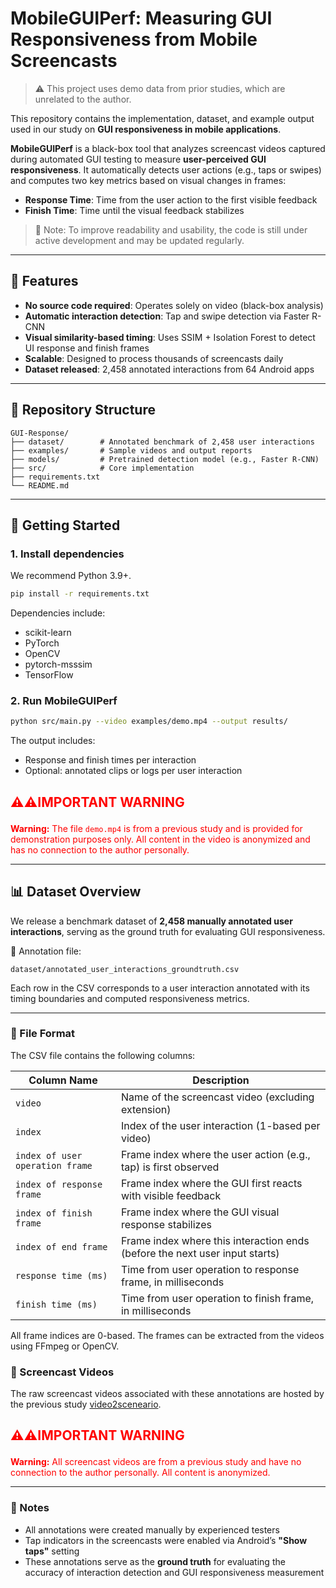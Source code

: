 # MobileGUIPerf: Measuring GUI Responsiveness from Mobile Screencasts
> ⚠️ This project uses demo data from prior studies, which are unrelated to the author.

This repository contains the implementation, dataset, and example output used in our study on **GUI responsiveness in mobile applications**.

**MobileGUIPerf** is a black-box tool that analyzes screencast videos captured during automated GUI testing to measure **user-perceived GUI responsiveness**. It automatically detects user actions (e.g., taps or swipes) and computes two key metrics based on visual changes in frames:

- **Response Time**: Time from the user action to the first visible feedback
- **Finish Time**: Time until the visual feedback stabilizes

> 🔧 Note: To improve readability and usability, the code is still under active development and may be updated regularly.
---

## 🎯 Features

- **No source code required**: Operates solely on video (black-box analysis)
- **Automatic interaction detection**: Tap and swipe detection via Faster R-CNN
- **Visual similarity-based timing**: Uses SSIM + Isolation Forest to detect UI response and finish frames
- **Scalable**: Designed to process thousands of screencasts daily
- **Dataset released**: 2,458 annotated interactions from 64 Android apps

---

## 📂 Repository Structure

```text
GUI-Response/
├── dataset/        # Annotated benchmark of 2,458 user interactions
├── examples/       # Sample videos and output reports
├── models/         # Pretrained detection model (e.g., Faster R-CNN)
├── src/            # Core implementation
├── requirements.txt
└── README.md
```

---

## 🚀 Getting Started

### 1. Install dependencies

We recommend Python 3.9+.

```bash
pip install -r requirements.txt
```

Dependencies include:
- scikit-learn
- PyTorch
- OpenCV
- pytorch-msssim
- TensorFlow

### 2. Run MobileGUIPerf

```bash
python src/main.py --video examples/demo.mp4 --output results/
```

The output includes:
- Response and finish times per interaction
- Optional: annotated clips or logs per user interaction

## <p style="color:red;">⚠️⚠️IMPORTANT WARNING</p>
<p style="color:red;"><strong>Warning:</strong> The file <code>demo.mp4</code> is from a previous study and is provided for demonstration purposes only. All content in the video is anonymized and has no connection to the author personally.</p>

---

## 📊 Dataset Overview

We release a benchmark dataset of **2,458 manually annotated user interactions**, serving as the ground truth for evaluating GUI responsiveness.

📁 Annotation file:
```text
dataset/annotated_user_interactions_groundtruth.csv
```

Each row in the CSV corresponds to a user interaction annotated with its timing boundaries and computed responsiveness metrics.

---

### 📄 File Format

The CSV file contains the following columns:

| Column Name                      | Description                                                                 |
|----------------------------------|-----------------------------------------------------------------------------|
| `video`                          | Name of the screencast video (excluding extension)                          |
| `index`                          | Index of the user interaction (1-based per video)                           |
| `index of user operation frame`  | Frame index where the user action (e.g., tap) is first observed             |
| `index of response frame`        | Frame index where the GUI first reacts with visible feedback                |
| `index of finish frame`          | Frame index where the GUI visual response stabilizes                        |
| `index of end frame`             | Frame index where this interaction ends (before the next user input starts) |
| `response time (ms)`             | Time from user operation to response frame, in milliseconds                 |
| `finish time (ms)`               | Time from user operation to finish frame, in milliseconds                   |

All frame indices are 0-based. The frames can be extracted from the videos using FFmpeg or OpenCV.


### 🔗 Screencast Videos

The raw screencast videos associated with these annotations are hosted by the previous study [video2sceneario](https://sites.google.com/view/video2sceneario/home).

## <p style="color:red;">⚠️⚠️IMPORTANT WARNING</p>
<p style="color:red;"><strong>Warning:</strong> All screencast videos are from a previous study and have no connection to the author personally. All content is anonymized.</p>

---

### 📌 Notes

- All annotations were created manually by experienced testers
- Tap indicators in the screencasts were enabled via Android’s **"Show taps"** setting
- These annotations serve as the **ground truth** for evaluating the accuracy of interaction detection and GUI responsiveness measurement



